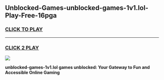 
## Unblocked-Games-unblocked-games-1v1.lol-Play-Free-16pga
<h3>
<a href="https://premium76.site?title=unblocked-games-1v1.lol&ref=18A1">CLICK TO PLAY</a></h3>
<hr>

<h3>
<a href="https://premium76.site?title=unblocked-games-1v1.lol&ref=18A1">CLICK 2 PLAY</a>
  
</h3>

<a href="https://premium76.site?title=unblocked-games-1v1.lol&ref=18A1"><img src="https://clearcache.store/games.png"></a>


**unblocked-games-1v1.lol games unblocked: Your Gateway to Fun and Accessible Online Gaming**
